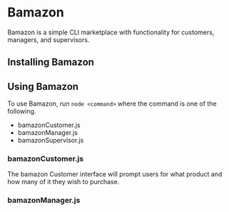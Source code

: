 # Bamazon

Bamazon is a simple CLI marketplace with functionality for customers, managers, and supervisors.

## Installing Bamazon

## Using Bamazon

To use Bamazon, run `node <command>` where the command is one of the following.

* bamazonCustomer.js
* bamazonManager.js
* bamazonSupervisor.js

### bamazonCustomer.js

The bamazon Customer interface will prompt users for what product and how many of it they wish to purchase.

### bamazonManager.js

